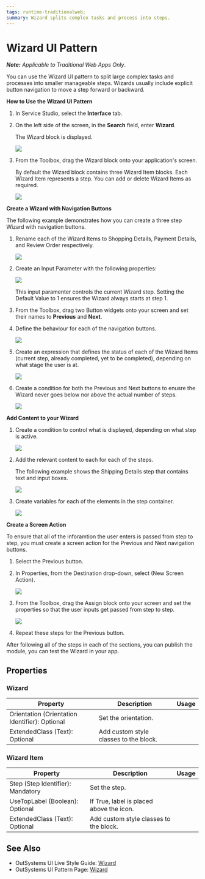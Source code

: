 ```yaml
---
tags: runtime-traditionalweb; 
summary: Wizard splits complex tasks and process into steps.
---
```


# Wizard UI Pattern


**_Note:_**  _Applicable to Traditional Web Apps Only_.

You can use the Wizard UI pattern to split large complex tasks and processes into smaller manageable steps. Wizards usually include explicit button navigation to move a step forward or backward. 

**How to Use the Wizard UI Pattern**

1. In Service Studio, select the **Interface** tab.
1. On the left side of the screen, in the **Search** field, enter **Wizard**. 
    
    The Wizard block is displayed. 

     ![](<images/wizard-image-10.png>)

1. From the Toolbox, drag the Wizard block onto your application's screen.

    By default the Wizard block contains three Wizard Item blocks. Each Wizard Item represents a step. You can add or delete Wizard Items as required.

    ![](<images/wizard-image-1.png>)



**Create a Wizard with Navigation Buttons**

The following example demonstrates how you can create a three step Wizard with navigation buttons.


1. Rename each of the Wizard Items to Shopping Details, Payment Details, and Review Order respectively.

    ![](images/wizard-image-14.png)

1. Create an Input Parameter with the following properties:
    
    ![](images/wizard-image-13.png)
 
    This input paramenter controls the current Wizard step. 
    Setting the Default Value to 1 ensures the Wizard always starts at step 1.

1. From the Toolbox, drag two Button widgets onto your screen and set their names to **Previous** and **Next**.

1. Define the behaviour for each of the navigation buttons. 


    ![](images/wizard-image-15.png)

1. Create an expression that defines the status of each of the Wizard Items (current step, already completed, yet to be completed), depending on what stage the user is at.

    ![](images/wizard-image-16.png)


1. Create a condition for both the Previous and Next buttons to enusre the Wizard never goes below nor above the actual number of steps.

    ![](images/wizard-image-17.png)

**Add Content to your Wizard**


1. Create a condition to control what is displayed, depending on what step is active.

    ![](images/wizard-image-19.png)

1. Add the relevant content to each for each of the steps.

     The following example shows the Shipping Details step that contains text and input boxes.

    ![](images/wizard-image-18.png?width=750)



1. Create variables for each of the elements in the step container. 
    

    ![](images/wizard-image-20.png)


**Create a Screen Action**

To ensure that all of the inforamtion the user enters is passed from step to step, you must create a screen action for the Previous and Next navigation buttons.

1. Select the Previous button.
1. In Properties, from the Destination drop-down, select (New Screen Action).

    ![](images/wizard-image-22.png)

1. From the Toolbox, drag the Assign block onto your screen and set the properties so that the user inputs get passed from step to step.

    ![](images/wizard-image-21.png)

1. Repeat these steps for the Previous button.


After following all of the steps in each of the sections, you can publish the module, you can test the Wizard in your app.

## Properties

### Wizard

| **Property** |  **Description** |  **Usage** | 
|---|---|---|
| Orientation (Orientation Identifier): Optional  |  Set the orientation. |
| ExtendedClass (Text): Optional  |  Add custom style classes to the block. | 

### Wizard Item

| **Property** |  **Description** |  **Usage** | 
|---|---|---|
| Step (Step Identifier): Mandatory | Set the step. |
| UseTopLabel (Boolean): Optional  |  If True, label is placed above the icon. | 
| ExtendedClass (Text): Optional |  Add custom style classes to the block. | 
  


## See Also

* OutSystems UI Live Style Guide: [Wizard](https://outsystemsui.outsystems.com/WebStyleGuidePreview/Wizard.aspx)
* OutSystems UI Pattern Page: [Wizard](https://outsystemsui.outsystems.com/OutSystemsUIWebsite/PatternDetail?PatternId=82)

